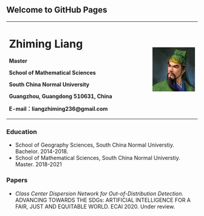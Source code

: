## Welcome to GitHub Pages

<table border="0">
  <tr>
    <td width="75%">
      <h1>Zhiming Liang</h1>
      <p><b>Master</b></p>
      <p><b>School of Mathematical Sciences</b></p>
      <p><b>South China Normal University</b></p>
      <p><b>Guangzhou, Guangdong 510631, China</b></p>
      <p><b>E-mail：liangzhiming236@gmail.com</b></p>      
    </td>
    <td width="25%">
      <img src="/guanyu.jpg" width="100%">      
    </td>
  </tr>
</table>

### Education
- School of Geography Sciences, South China Normal Universtiy. Bachelor. 2014-2018.
- School of Mathematical Sciences, South China Normal Universtiy. Master. 2018-2021

### Papers

- *Class Center Dispersion Network for Out-of-Distribution Detection.* ADVANCING TOWARDS THE SDGs: ARTIFICIAL INTELLIGENCE FOR A FAIR, JUST AND EQUITABLE WORLD. ECAI 2020. Under review.
